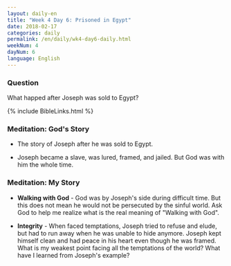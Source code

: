 ```yaml
---
layout: daily-en
title: "Week 4 Day 6: Prisoned in Egypt"
date: 2018-02-17
categories: daily
permalink: /en/daily/wk4-day6-daily.html
weekNum: 4
dayNum: 6
language: English
---
```

### Question     
What happed after Joseph was sold to Egypt?

{% include BibleLinks.html %} 

### Meditation: God's Story   
+ The story of Joseph after he was sold to Egypt. 

+ Joseph became a slave, was lured, framed, and jailed. But God was with him the whole time. 

### Meditation: My Story   
+ **Walking with God** - God was by Joseph's side during difficult time. But this does not mean he would not be persecuted by the sinful world. Ask God to help me realize what is the real meaning of "Walking with God". 

+ **Integrity** - When faced temptations, Joseph tried to refuse and elude, but had to run away when he was unable to hide anymore. Joseph kept himself clean and had peace in his heart even though he was framed. What is my weakest point facing all the temptations of the world? What have I learned from Joseph's example? 
